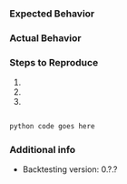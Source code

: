 ### Expected Behavior


### Actual Behavior

<!-- In case of a bug, attach full exception traceback. Please
     wrap verbatim code/output in Markdown fenced code blocks:
     https://bit.ly/3nEvlHP -->


### Steps to Reproduce

<!-- In case of a bug, attach steps and code sample
     with which the bug can be reproduced. -->

1.
2.
3.

```python

python code goes here

```

### Additional info

<!-- screenshots, code snippets, ... -->

- Backtesting version: 0.?.?   <!-- From backtesting.__version__ -->
